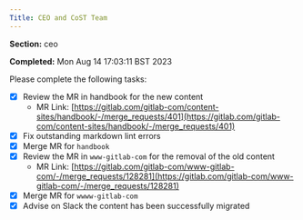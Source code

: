 ```yaml
---
Title: CEO and CoST Team
---
```


**Section:** ceo

**Completed:** Mon Aug 14 17:03:11 BST 2023

Please complete the following tasks:

- [x] Review the MR in handbook for the new content
  - MR Link: [https://gitlab.com/gitlab-com/content-sites/handbook/-/merge_requests/401](https://gitlab.com/gitlab-com/content-sites/handbook/-/merge_requests/401)
- [x] Fix outstanding markdown lint errors
- [x] Merge MR for `handbook`
- [x] Review the MR in `www-gitlab-com` for the removal of the old content
  - MR Link: [https://gitlab.com/gitlab-com/www-gitlab-com/-/merge_requests/128281](https://gitlab.com/gitlab-com/www-gitlab-com/-/merge_requests/128281)
- [x] Merge MR for `wwww-gitlab-com`
- [x] Advise on Slack the content has been successfully migrated
